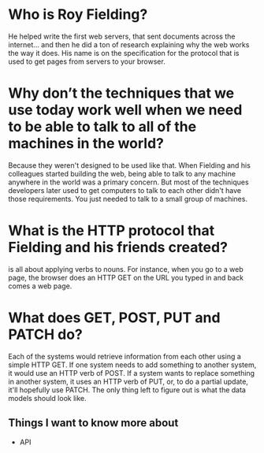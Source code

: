 # Who is Roy Fielding?

He helped write the first web servers, that sent documents across the internet… and then he did a ton of research explaining why the web works the way it does. His name is on the specification for the protocol that is used to get pages from servers to your browser.



# Why don’t the techniques that we use today work well when we need to be able to talk to all of the machines in the world?


 Because they weren't designed to be used like that. When Fielding and his colleagues started building the web, being able to talk to any machine anywhere in the world was a primary concern. But most of the techniques developers later used to get computers to talk to each other didn't have those requirements. You just needed to talk to a small group of machines.


 # What is the HTTP protocol that Fielding and his friends created?


 is all about applying verbs to nouns. For instance, when you go to a web page, the browser does an HTTP GET on the URL you typed in and back comes a web page.


 # What does  GET, POST, PUT and PATCH do?

 Each of the systems would retrieve information from each other using a simple HTTP GET. If one system needs to add something to another system, it would use an HTTP verb of POST. If a system wants to replace something in another system, it uses an HTTP verb of PUT, or, to do a partial update, it'll hopefully use PATCH. The only thing left to figure out is what the data models should look like.



## Things I want to know more about
- API 


